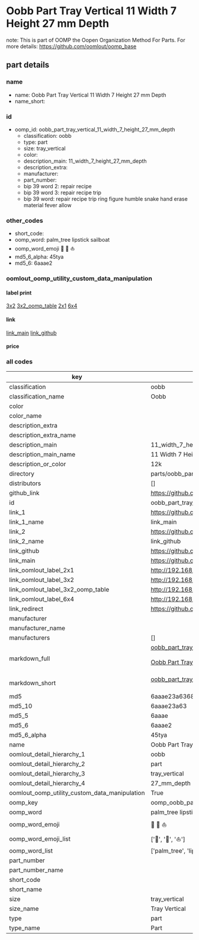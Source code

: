# Oobb Part Tray Vertical 11 Width 7 Height 27 mm Depth  

note: This is part of OOMP the Oopen Organization Method For Parts. For more details: https://github.com/oomlout/oomp_base

##  part details
  







### name
* name: Oobb Part Tray Vertical 11 Width 7 Height 27 mm Depth
* name_short: 
### id
* oomp_id: oobb_part_tray_vertical_11_width_7_height_27_mm_depth
  * classification: oobb
  * type: part
  * size: tray_vertical
  * color: 
  * description_main: 11_width_7_height_27_mm_depth
  * description_extra: 
  * manufacturer: 
  * part_number: 
  * bip 39 word 2: repair recipe
  * bip 39 word 3: repair recipe trip
  * bip 39 word: repair recipe trip ring figure humble snake hand erase material fever allow

### other_codes
* short_code: 
* oomp_word: palm_tree lipstick sailboat
* oomp_word_emoji :palm_tree: :lipstick: :sailboat:
* md5_6_alpha: 45tya
* md5_6: 6aaae2






### oomlout_oomp_utility_custom_data_manipulation
#### label print
[3x2](http://192.168.1.245:1112/?label=oomp%2045tya)
[3x2_oomp_table](http://192.168.1.108:1112/?label=oomp%2045tya)
[2x1](http://192.168.1.242:1112/?label=oomp%2045tya)
[6x4](http://192.168.1.55:1112/?label=oomp%2045tya)    

#### link

[link_main](https://github.com/oomlout/oomlout_oomp_version_1_messy/tree/main/parts/oobb_part_tray_vertical_11_width_7_height_27_mm_depth) [link_github](https://github.com/oomlout/oomlout_oomp_version_1_messy/tree/main/parts/oobb_part_tray_vertical_11_width_7_height_27_mm_depth)                             

#### price







### all codes 
| key | value |  
| --- | --- |  
| classification | oobb |  
| classification_name | Oobb |  
| color |  |  
| color_name |  |  
| description_extra |  |  
| description_extra_name |  |  
| description_main | 11_width_7_height_27_mm_depth |  
| description_main_name | 11 Width 7 Height 27 mm Depth |  
| description_or_color | 12k |  
| directory | parts/oobb_part_tray_vertical_11_width_7_height_27_mm_depth |  
| distributors | [] |  
| github_link | https://github.com/oomlout/oomlout_oomp_part_src/tree/main/parts/oobb_part_tray_vertical_11_width_7_height_27_mm_depth |  
| id | oobb_part_tray_vertical_11_width_7_height_27_mm_depth |  
| link_1 | https://github.com/oomlout/oomlout_oomp_version_1_messy/tree/main/parts/oobb_part_tray_vertical_11_width_7_height_27_mm_depth |  
| link_1_name | link_main |  
| link_2 | https://github.com/oomlout/oomlout_oomp_version_1_messy/tree/main/parts/oobb_part_tray_vertical_11_width_7_height_27_mm_depth |  
| link_2_name | link_github |  
| link_github | https://github.com/oomlout/oomlout_oomp_version_1_messy/tree/main/parts/oobb_part_tray_vertical_11_width_7_height_27_mm_depth |  
| link_main | https://github.com/oomlout/oomlout_oomp_version_1_messy/tree/main/parts/oobb_part_tray_vertical_11_width_7_height_27_mm_depth |  
| link_oomlout_label_2x1 | http://192.168.1.242:1112/?label=oomp%2045tya |  
| link_oomlout_label_3x2 | http://192.168.1.245:1112/?label=oomp%2045tya |  
| link_oomlout_label_3x2_oomp_table | http://192.168.1.108:1112/?label=oomp%2045tya |  
| link_oomlout_label_6x4 | http://192.168.1.55:1112/?label=oomp%2045tya |  
| link_redirect | https://github.com/oomlout/oomlout_oomp_version_1_messy/tree/main/parts/oobb_part_tray_vertical_11_width_7_height_27_mm_depth |  
| manufacturer |  |  
| manufacturer_name |  |  
| manufacturers | [] |  
| markdown_full | [oobb_part_tray_vertical_11_width_7_height_27_mm_depth](none)<br>[](none)<br>[Oobb Part Tray Vertical 11 Width 7 Height 27 Mm Depth](none)<br><br> |  
| markdown_short | [oobb_part_tray_vertical_11_width_7_height_27_mm_depth](none)<br><br> |  
| md5 | 6aaae23a6368d9a5bbab0ba1d1acedb4 |  
| md5_10 | 6aaae23a63 |  
| md5_5 | 6aaae |  
| md5_6 | 6aaae2 |  
| md5_6_alpha | 45tya |  
| name | Oobb Part Tray Vertical 11 Width 7 Height 27 mm Depth |  
| oomlout_detail_hierarchy_1 | oobb |  
| oomlout_detail_hierarchy_2 | part |  
| oomlout_detail_hierarchy_3 | tray_vertical |  
| oomlout_detail_hierarchy_4 | 27_mm_depth |  
| oomlout_oomp_utility_custom_data_manipulation | True |  
| oomp_key | oomp_oobb_part_tray_vertical_11_width_7_height_27_mm_depth |  
| oomp_word | palm_tree lipstick sailboat |  
| oomp_word_emoji | :palm_tree: :lipstick: :sailboat: |  
| oomp_word_emoji_list | [':palm_tree:', ':lipstick:', ':sailboat:'] |  
| oomp_word_list | ['palm_tree', 'lipstick', 'sailboat'] |  
| part_number |  |  
| part_number_name |  |  
| short_code |  |  
| short_name |  |  
| size | tray_vertical |  
| size_name | Tray Vertical |  
| type | part |  
| type_name | Part |  
